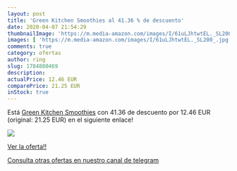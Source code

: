 ```yaml
---
layout: post
title: 'Green Kitchen Smoothies al 41.36 % de descuento'
date: 2020-04-07 21:54:29
thumbnailImage: 'https://m.media-amazon.com/images/I/61uLJhtwtEL._SL200_.jpg'
images: [ 'https://m.media-amazon.com/images/I/61uLJhtwtEL._SL200_.jpg' ]
comments: true
category: ofertas
author: ring
slug: 1784880469
description:
actualPrice: 12.46 EUR
comparePrice: 21.25 EUR
inStock: true
---
```


Está [Green Kitchen Smoothies](https://www.amazon.com/dp/1784880469/?tag=redken08-20) con 41.36 de descuento por 12.46 EUR (original: 21.25 EUR) en el siguiente enlace!

[![](https://m.media-amazon.com/images/I/61uLJhtwtEL._SL200_.jpg)](https://www.amazon.com/dp/1784880469/?tag=redken08-20)

[Ver la oferta!!](https://www.amazon.com/dp/1784880469/?tag=redken08-20)

[Consulta otras ofertas en nuestro canal de telegram](https://t.me/s/ofertas25)
